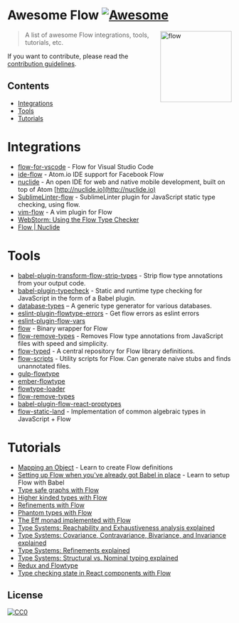 # Awesome Flow [![Awesome](https://cdn.rawgit.com/sindresorhus/awesome/d7305f38d29fed78fa85652e3a63e154dd8e8829/media/badge.svg)](https://github.com/sindresorhus/awesome)

[<img src="https://flowtype.org/assets/flow-logo.png" width="160" align="right" alt="flow">](http://flowtype.org)

> A list of awesome Flow integrations, tools, tutorials, etc.

If you want to contribute, please read the [contribution guidelines](contributing.md).

## Contents

- [Integrations](#integrations)
- [Tools](#tools)
- [Tutorials](#tutorials)

# Integrations

- [flow-for-vscode](https://github.com/flowtype/flow-for-vscode) - Flow for Visual Studio Code
- [ide-flow](https://atom.io/packages/ide-flow) - Atom.io IDE support for Facebook Flow
- [nuclide](https://github.com/facebook/nuclide) - An open IDE for web and native mobile development, built on top of Atom [http://nuclide.io](http://nuclide.io)
- [SublimeLinter-flow](https://github.com/SublimeLinter/SublimeLinter-flow) - SublimeLinter plugin for JavaScript static type checking, using flow.
- [vim-flow](https://github.com/flowtype/vim-flow) - A vim plugin for Flow
- [WebStorm: Using the Flow Type Checker](https://www.jetbrains.com/help/webstorm/2016.2/using-the-flow-type-checker.html)
- [Flow | Nuclide](https://nuclide.io/docs/languages/flow/)

# Tools

- [babel-plugin-transform-flow-strip-types](https://www.npmjs.com/package/babel-plugin-transform-flow-strip-types) - Strip flow type annotations from your output code.
- [babel-plugin-typecheck](https://github.com/codemix/babel-plugin-typecheck) - Static and runtime type checking for JavaScript in the form of a Babel plugin.
- [database-types](https://github.com/gajus/database-types) – A generic type generator for various databases.
- [eslint-plugin-flowtype-errors](https://github.com/amilajack/eslint-plugin-flowtype-errors) - Get flow errors as eslint errors
- [eslint-plugin-flow-vars](https://www.npmjs.com/package/eslint-plugin-flow-vars)
- [flow](https://github.com/flowtype/flow-bin) - Binary wrapper for Flow
- [flow-remove-types](https://github.com/flowtype/flow-remove-types) - Removes Flow type annotations from JavaScript files with speed and simplicity.
- [flow-typed](https://github.com/flowtype/flow-typed) - A central repository for Flow library definitions.
- [flow-scripts](https://github.com/yangshun/flow-scripts) - Utility scripts for Flow. Can generate naive stubs and finds unannotated files.
- [gulp-flowtype](https://github.com/charliedowler/gulp-flowtype)
- [ember-flowtype](https://www.npmjs.com/package/ember-flowtype)
- [flowtype-loader](https://github.com/torifat/flowtype-loader)
- [flow-remove-types](https://www.npmjs.com/package/flow-remove-types)
- [babel-plugin-flow-react-proptypes](https://www.npmjs.com/package/babel-plugin-flow-react-proptypes)
- [flow-static-land](https://www.npmjs.com/package/flow-static-land) - Implementation of common algebraic types in JavaScript + Flow

# Tutorials

- [Mapping an Object](http://thejameskyle.com/flow-mapping-an-object.html) - Learn to create Flow definitions
- [Setting up Flow when you've already got Babel in place](https://medium.freecodecamp.com/using-flow-with-babel-c04fdca8d14d#.f7fuf1fmf) - Learn to setup Flow with Babel
- [Type safe graphs with Flow](https://medium.com/@gcanti/type-safe-graphs-with-flow-80fcbcd90c48)
- [Higher kinded types with Flow](https://medium.com/@gcanti/higher-kinded-types-in-flow-275b657992b7)
- [Refinements with Flow](https://medium.com/@gcanti/refinements-with-flow-9c7eeae8478b)
- [Phantom types with Flow](https://medium.com/@gcanti/phantom-types-with-flow-828aff73232b)
- [The Eff monad implemented with Flow](https://medium.com/@gcanti/the-eff-monad-implemented-in-flow-40803670c3eb)
- [Type Systems: Reachability and Exhaustiveness analysis explained](https://medium.com/@thejameskyle/type-systems-reachability-and-exhaustiveness-analysis-3d9692c399)
- [Type Systems: Covariance, Contravariance, Bivariance, and Invariance explained](https://medium.com/@thejameskyle/type-systems-covariance-contravariance-bivariance-and-invariance-explained-35f43d1110f8)
- [Type Systems: Refinements explained](https://medium.com/@thejameskyle/type-systems-refinements-explained-26f713c6cc2a)
- [Type Systems: Structural vs. Nominal typing explained](https://medium.com/@thejameskyle/type-systems-structural-vs-nominal-typing-explained-56511dd969f4)
- [Redux and Flowtype](https://medium.com/@cdebotton/redux-and-flowtype-69ff1dd09036)
- [Type checking state in React components with Flow](https://medium.com/@krob/type-checking-state-in-react-components-with-flow-f1f1ec84f395)

## License

[![CC0](https://i.creativecommons.org/p/zero/1.0/88x31.png)](https://creativecommons.org/publicdomain/zero/1.0/)
